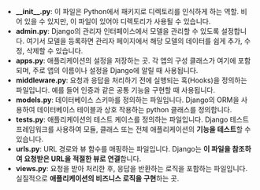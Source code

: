 - **\_\_init__.py**: 이 파일은 Python에서 패키지로 디렉토리를 인식하게 하는 역할.
  비어 있을 수 있지만, 이 파일이 있어야 디렉토리가 사용될 수 있습니다.
- **admin.py**: Django의 관리자 인터페이스에서 모델을 관리할 수 있도록 설정합니다.
  여기서 모델을 등록하면 관리자 페이지에서 해당 모델의 데이터를 쉽게 추가, 수정, 삭제할 수 있습니다.
- **apps.py**: 애플리케이션의 설정을 저장하는 곳.
  각 앱의 구성 클래스가 여기에 포함되며, 주로 앱의 이름이나 설정을 Django에 알릴 때 사용됩니다.
- **middleware.py**: 요청과 응답을 처리하기 전에 실행되는 훅(Hooks)을 정의하는 파일입니다. 
  예를 들어 인증과 같은 공통 기능을 구현할 때 사용됩니다.
- **models.py**: 데이터베이스 스키마를 정의하는 파일입니다.
  Django의 ORM을 사용하여 데이터베이스 테이블과 상호 작용하는 python 클래스를 정의합니다.
- **tests.py**: 애플리케이션의 테스트 케이스를 정의하는 파일입니다. Django 테스트 프레임워크를 사용하여 모듈, 클래스 또는 전체 애플리케이션의 **기능을 테스트**할 수 있습니다.
- **urls.py**: URL 경로와 뷰 함수를 매핑하는 파일입니다. Django는 **이 파일을 참조하여 요청받은 URL을 적절한 뷰로 연결**합니다.
- **views.py**: 요청을 받아 처리한 후, 응답을 반환하는 로직을 포함하는 파일입니다.
  실질적으로 **애플리케이션의 비즈니스 로직을 구현**하는 곳.
